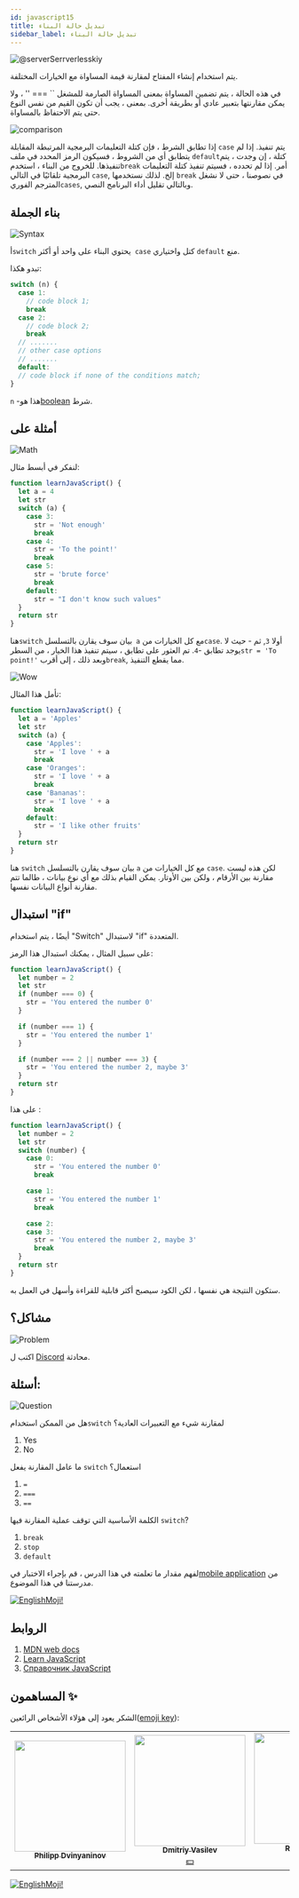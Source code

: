 ```yaml
---
id: javascript15
title: تبديل حالة البناء
sidebar_label: تبديل حالة البناء
---
```


![@serverSerrverlesskiy](/img/javascript/headers/14.jpg)

يتم استخدام إنشاء المفتاح لمقارنة قيمة المساواة مع الخيارات المختلفة.

في هذه الحالة ، يتم تضمين المساواة بمعنى المساواة الصارمة للمشغل `` === '' ، ولا يمكن مقارنتها بتعبير عادي أو بطريقة أخرى. بمعنى ، يجب أن تكون القيم من نفس النوع حتى يتم الاحتفاظ بالمساواة.

![comparison](https://media.giphy.com/media/icJA0VF7ntoEL18Jez/giphy.gif)

إذا تطابق الشرط ، فإن كتلة التعليمات البرمجية المرتبطة المقابلة `case` يتم تنفيذ. إذا لم يتطابق أي من الشروط ، فسيكون الرمز المحدد في ملف `default`كتلة ، إن وجدت ، يتم تنفيذها. للخروج من البناء ، استخدم`break` أمر. إذا لم تحدده ، فسيتم تنفيذ كتلة التعليمات البرمجية تلقائيًا في التالي `case`, إلخ. لذلك نستخدمها `break` في نصوصنا ، حتى لا نشغل المترجم الفوري`cases`, وبالتالي تقليل أداء البرنامج النصي.

## بناء الجملة

![Syntax](https://media.giphy.com/media/yR4xZagT71AAM/giphy.gif)

أ`switch` يحتوي البناء على واحد أو أكثر` case` كتل واختياري `default` منع.

تبدو هكذا:

```jsx
switch (n) {
  case 1:
    // code block 1;
    break
  case 2:
    // code block 2;
    break
  // .......
  // other case options
  // .......
  default:
  // code block if none of the conditions match;
}
```

`n` -هذا هو[boolean](https://jscamp.app/docs/javascript08) شرط.

## أمثلة على

![Math](https://media.giphy.com/media/xT1Ra5h24Eliux3UVq/giphy.gif)

لنفكر في أبسط مثال:

```jsx live
function learnJavaScript() {
  let a = 4
  let str
  switch (a) {
    case 3:
      str = 'Not enough'
      break
    case 4:
      str = 'To the point!'
      break
    case 5:
      str = 'brute force'
      break
    default:
      str = "I don't know such values"
  }
  return str
}
```

هنا`switch` بيان سوف يقارن بالتسلسل` a` مع كل الخيارات من`case`.
أولا `3`, ثم - حيث لا يوجد تطابق -`4`. تم العثور على تطابق ، سيتم تنفيذ هذا الخيار ، من السطر`str = 'To point!'` وبعد ذلك ، إلى أقرب`break`, مما يقطع التنفيذ.

![Wow](https://media.giphy.com/media/3oriO13KTkzPwTykp2/giphy.gif)

تأمل هذا المثال:

```jsx live
function learnJavaScript() {
  let a = 'Apples'
  let str
  switch (a) {
    case 'Apples':
      str = 'I love ' + a
      break
    case 'Oranges':
      str = 'I love ' + a
      break
    case 'Bananas':
      str = 'I love ' + a
      break
    default:
      str = 'I like other fruits'
  }
  return str
}
```

هنا `switch` بيان سوف يقارن بالتسلسل `a` مع كل الخيارات من `case`. لكن هذه ليست مقارنة بين الأرقام ، ولكن بين الأوتار. يمكن القيام بذلك مع أي نوع بيانات ، طالما تتم مقارنة أنواع البيانات نفسها.

## استبدال "if"

أيضًا ، يتم استخدام "Switch" لاستبدال "if" المتعددة.

على سبيل المثال ، يمكنك استبدال هذا الرمز:

```jsx live
function learnJavaScript() {
  let number = 2
  let str
  if (number === 0) {
    str = 'You entered the number 0'
  }

  if (number === 1) {
    str = 'You entered the number 1'
  }

  if (number === 2 || number === 3) {
    str = 'You entered the number 2, maybe 3'
  }
  return str
}
```

على هذا :

```jsx live
function learnJavaScript() {
  let number = 2
  let str
  switch (number) {
    case 0:
      str = 'You entered the number 0'
      break

    case 1:
      str = 'You entered the number 1'
      break

    case 2:
    case 3:
      str = 'You entered the number 2, maybe 3'
      break
  }
  return str
}
```

ستكون النتيجة هي نفسها ، لكن الكود سيصبح أكثر قابلية للقراءة وأسهل في العمل به.

## مشاكل؟

![Problem](https://media.giphy.com/media/xTiTnGeUsWOEwsGoG4/giphy.gif)

اكتب ل [Discord](https://discord.gg/6GDAfXn) محادثة.

## أسئلة:

![Question](https://media.giphy.com/media/l0HlRnAWXxn0MhKLK/giphy.gif)

هل من الممكن استخدام`switch` لمقارنة شيء مع التعبيرات العادية؟

1. Yes
2. No

ما عامل المقارنة يفعل `switch` استعمال؟

1. `=`
2. `===`
3. `==`

الكلمة الأساسية التي توقف عملية المقارنة فيها `switch`?

1. `break`
2. `stop`
3. `default`

لفهم مقدار ما تعلمته في هذا الدرس ، قم بإجراء الاختبار في[mobile application](http://onelink.to/njhc95) من مدرستنا في هذا الموضوع.

[![EnglishMoji!](/img/logo/englishmoji.png)](https://apps.apple.com/kz/app/englishmoji/id6450254885)

## الروابط

1.  [MDN web docs](https://developer.mozilla.org/ru/docs/Web/JavaScript/Reference/Statements/switch)
2.  [Learn JavaScript](https://learn.javascript.ru/switch)
3.  [Справочник JavaScript](https://javascript.ru/switch)

## المساهمون ✨

الشكر يعود إلى هؤلاء الأشخاص الرائعين([emoji key](https://allcontributors.org/docs/en/emoji-key)):

<!-- ALL-CONTRIBUTORS-LIST:START - Do not remove or modify this section -->
<!-- prettier-ignore-start -->
<!-- markdownlint-disable -->
<table>
  <tr>
    <td align="center"><a href="https://github.com/FELiX-RN"><img src="https://avatars0.githubusercontent.com/u/72006627?v=4?s=200" width="200px;" alt=""/><br /><sub><b>Philipp Dvinyaninov</b></sub></a><br /><a href="https://github.com/gHashTag/react-native-village/commits?author=FELiX-RN" title="Documentation">  </a></td>
    <td align="center"><a href="https://fullstackserverless.github.io/"><img src="https://avatars0.githubusercontent.com/u/6774813?v=4?s=200" width="200px;" alt=""/><br /><sub><b>Dmitriy Vasilev</b></sub></a><br /><a href="#financial-gHashTag" title="Financial">💵</a></td>
    <td align="center"><a href="https://github.com/Resoner2005"><img src="https://avatars1.githubusercontent.com/u/75675814?v=4?s=200" width="200px;" alt=""/><br /><sub><b>Resoner2005</b></sub></a><br /><a href="https://github.com/gHashTag/react-native-village/issues?q=author%3AResoner2005" title="Bug reports">🐛 🎨 🖋</a></td>
    <td align="center"><a href="https://github.com/Navernoss"><img src="https://avatars0.githubusercontent.com/u/75784137?v=4?s=200" width="200px;" alt=""/><br /><sub><b>Navernoss</b></sub></a><br /><a href="#content-Navernoss" title="Content">🖋 🐛 🎨 </a></td>
  </tr>
  
</table>

<!-- markdownlint-restore -->
<!-- prettier-ignore-end -->

<!-- ALL-CONTRIBUTORS-LIST:END -->

[![EnglishMoji!](/img/logo/englishmoji.png)](https://apps.apple.com/kz/app/englishmoji/id6450254885)
